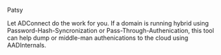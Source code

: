  P a t s y 

Let ADConnect do the work for you. If a domain is running hybrid using Password-Hash-Syncronization or Pass-Through-Authenication, this tool can help dump or middle-man authenications to the cloud using AADInternals.  
